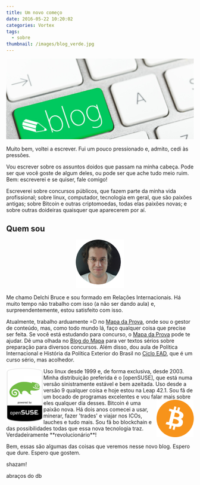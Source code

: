 ```yaml
---
title: Um novo começo
date: 2016-05-22 10:20:02
categories: Vortex
tags:
  - sobre
thumbnail: /images/blog_verde.jpg
---
```

![](/images/blog_verde.jpg)

Muito bem, voltei a escrever. Fui um pouco pressionado e, admito, cedi às pressões.

Vou escrever sobre os assuntos doidos que passam na minha cabeça. Pode ser que você goste de algum deles, ou pode ser que ache  tudo meio ruim. Bem: escreverei e se quiser, fale comigo!

Escreverei sobre concursos públicos, que fazem parte da minha vida profissional; sobre linux, computador, tecnologia em geral, que são paixões antigas; sobre Bitcoin e outras criptomoedas, todas elas paixões novas; e sobre outras doideiras quaisquer que aparecerem por aí.
<!-- more -->
## Quem sou
<p align="center">
<img src="/images/new_eu_round_pad.png" width="130"></p>
Me chamo Delchi Bruce e sou formado em Relações Internacionais. Há muito tempo não trabalho com isso (a não ser dando aula) e, surpreendentemente, estou satisfeito com isso.

 Atualmente, trabalho arduamente =D no [Mapa da Prova], onde sou o gestor de conteúdo, mas, como todo mundo lá, faço qualquer coisa que precise ser feita. Se você está estudando para concurso, o [Mapa da Prova] pode te ajudar. Dê uma olhada no [Blog do Mapa] para ver textos sérios sobre preparação para diversos concursos. Além disso, dou aula de Política Internacional e História da Política Exterior do Brasil no [Ciclo EAD], que é um curso sério, mas acolhedor.
 <div style="float: left">
<img src="/images/opensuse_logo.png" width="100">
</div>
Uso linux desde 1999 e, de forma exclusiva, desde 2003. Minha distribuição preferida é o [openSUSE], que está numa versão sinistramente estável e bem azeitada. Uso desde a versão 9 qualquer coisa e hoje estou na Leap 42.1. Sou fã de um bocado de programas excelentes e vou falar mais sobre eles qualquer dia desses.

 <div style="float: right">
 <img src="/images/BTC_Logo_.png" width="100">
 </div>
Bitcoin é uma paixão nova. Há dois anos comecei a usar, minerar, fazer 'trades' e viajar nos ICOs, lauches e tudo mais. Sou fã bo blockchain e das possibilidades todas que essa nova tecnologia traz. Verdadeiramente **revolucionário**!

Bem, essas são algumas das coisas que veremos nesse novo blog. Espero que dure. Espero que gostem.

shazam!

abraços do db




[Mapa da Prova]: http://www.mapadaprova.com.br
[Blog do Mapa]: http://blog.mapadaprova.com.br
[Ciclo EAD]: http://cicloead.com
[openSUSE]: http://opensuse.org
